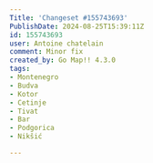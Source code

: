 ```yaml
---
Title: 'Changeset #155743693'
PublishDate: 2024-08-25T15:39:11Z
id: 155743693
user: Antoine chatelain
comment: Minor fix
created_by: Go Map!! 4.3.0
tags:
- Montenegro
- Budva
- Kotor
- Cetinje
- Tivat
- Bar
- Podgorica
- Nikšić

---
```

